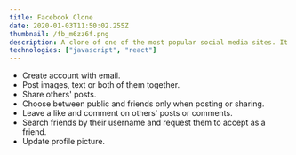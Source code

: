 ```yaml
---
title: Facebook Clone
date: 2020-01-03T11:50:02.255Z
thumbnail: /fb_m6zz6f.png
description: A clone of one of the most popular social media sites. It has functionalities, including but not limited to, posting or sharing text and images, choosing between public and friends only while posting or sharing, commenting on posts, searching and making friends.
technologies: ["javascript", "react"]
---
```


- Create account with email.
- Post images, text or both of them together.
- Share others' posts.
- Choose between public and friends only when posting or sharing.
- Leave a like and comment on others' posts or comments.
- Search friends by their username and request them to accept as a friend.
- Update profile picture.
